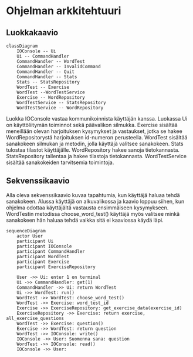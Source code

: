 # Ohjelman arkkitehtuuri

## Luokkakaavio

```mermaid
classDiagram
    IOConsole -- Ui
    Ui -- CommandHandler
    CommandHandler -- WordTest
    CommandHandler -- InvalidCommand
    CommandHandler -- Quit
    CommandHandler -- Stats
    Stats -- StatsRepository
    WordTest -- Exercise
    WordTest --WordTestService
    Exercise -- WordRepository
    WordTestService -- StatsRepository
    WordTestService -- WordRepository
```

Luokka IOConsole vastaa kommunikoinnista käyttäjän kanssa. Luokassa Ui on käyttöliitymän toiminnot sekä päävalikon silmukka.
Exercise sisältää meneillään olevan harjoituksen kysymykset ja vastaukset, jotka se hakee WordRepositorystä harjoituksen id-numeron perusteella.
WordTest sisältää sanakokeen silmukan ja metodin, jolla käyttäjä valitsee sanakokeen.
Stats tulostaa tilastot käyttäjälle.
WordRepository hakee sanoja tietokannasta. 
StatsRepository tallentaa ja hakee tilastoja tietokannasta.
WordTestService sisältää sanakokeiden tarvitsemia toimintoja.


## Sekvenssikaavio

Alla oleva sekvenssikaavio kuvaa tapahtumia, kun käyttäjä haluaa tehdä sanakokeen. Alussa käyttäjä on alkuvalikossa ja kaavio loppuu siihen, kun ohjelma odottaa käyttäjältä vastausta ensimmäiseen kysymykseen. WordTestin metodissa choose_word_test() käyttäjä myös valitsee minkä sanakokeen hän haluaa tehdä vaikka sitä ei kaaviossa käydä läpi.

```mermaid
sequenceDiagram
    actor User
    participant Ui
    participant IOConsole
    participant CommandHandler
    participant WordTest
    participant Exercise
    participant ExerciseRepository

    User ->> Ui: enter 1 on terminal
    Ui ->> CommandHandler: get(1)
    CommandHandler ->> Ui: return WordTest
    Ui ->> WordTest: run()
    WordTest ->> WordTest: choose_word_test()
    WordTest ->> Exercise: word_test_id
    Exercise ->> ExerciseRepository: get_exercise_data(exercise_id)
    ExerciseRepository ->> Exercise: return exercise, all_exercise_questions
    WordTest ->> Exercise: question()
    Exercise ->> WordTest: return question
    WordTest ->> IOConsole: write()
    IOConsole ->> User: Suomenna sana: question
    WordTest ->> IOConsole: read()
    IOConsole ->> User: 
```